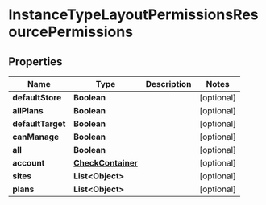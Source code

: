 

# InstanceTypeLayoutPermissionsResourcePermissions

## Properties

Name | Type | Description | Notes
------------ | ------------- | ------------- | -------------
**defaultStore** | **Boolean** |  |  [optional]
**allPlans** | **Boolean** |  |  [optional]
**defaultTarget** | **Boolean** |  |  [optional]
**canManage** | **Boolean** |  |  [optional]
**all** | **Boolean** |  |  [optional]
**account** | [**CheckContainer**](CheckContainer.md) |  |  [optional]
**sites** | **List&lt;Object&gt;** |  |  [optional]
**plans** | **List&lt;Object&gt;** |  |  [optional]



